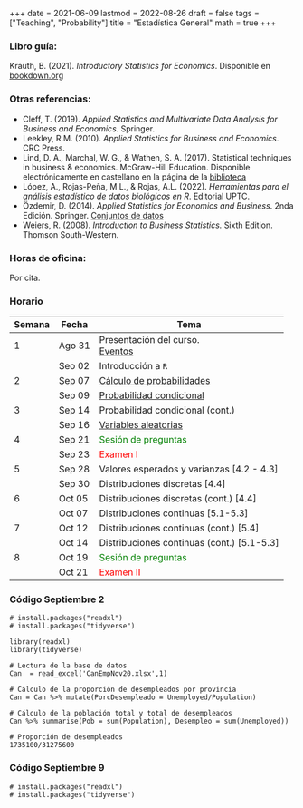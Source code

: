 +++
date      = 2021-06-09
lastmod   = 2022-08-26
draft     = false
tags      = ["Teaching", "Probability"]
title     = "Estadística General"
math      = true
+++

### Libro guía:

Krauth, B. (2021). *Introductory Statistics for Economics*. Disponible en [bookdown.org](https://bookdown.org/bkrauth/BOOK/)

### Otras referencias:

+ Cleff, T. (2019). *Applied Statistics and Multivariate Data Analysis for Business and Economics*. Springer.
+ Leekley, R.M. (2010). *Applied Statistics for Business and Economics*. CRC Press.
+ Lind, D. A., Marchal, W. G., & Wathen, S. A. (2017). Statistical techniques in business & economics. McGraw-Hill Education. Disponible electrónicamente en castellano en la página de la [biblioteca](https://biblio.uptc.edu.co/login?qurl=https://www.ebooks7-24.com%2fstage.aspx%3fil%3d%26pg%3d%26ed%3d256)
+ López, A., Rojas-Peña, M.L., & Rojas, A.L. (2022). *Herramientas para el análisis estadístico de datos biológicos en R*. Editorial UPTC.
+ Özdemir, D. (2014). *Applied Statistics for Economics and Business*. 2nda Edición. Springer. [Conjuntos de datos](https://link.springer.com/book/10.1007/978-3-319-26497-4)
+ Weiers, R. (2008). *Introduction to Business Statistics.* Sixth Edition. Thomson South-Western.



### Horas de oficina: 

Por cita.

### Horario

Semana | Fecha | Tema |
---| ---| --- |
1  | Ago 31 | Presentación del curso. <br> [Eventos](https://bookdown.org/bkrauth/BOOK/probability-and-random-events.html#outcomes-and-events) |
&nbsp; | Seo 02 | Introducción a `R`  |
2  | Sep 07 | [Cálculo de probabilidades](https://bookdown.org/bkrauth/BOOK/probability-and-random-events.html#probabilities) |
&nbsp; | Sep 09 | [Probabilidad condicional](https://bookdown.org/bkrauth/BOOK/probability-and-random-events.html#related-events) |
3  | Sep 14 | Probabilidad condicional (cont.)  |
&nbsp; | Sep 16 | [Variables aleatorias](https://bookdown.org/bkrauth/BOOK/random-variables.html) |
4  | Sep 21 | <font color="green">Sesión de preguntas</font>  |
&nbsp; | Sep 23 | <font color="red">Examen I</font>  |
5  | Sep 28 | Valores esperados y varianzas [4.2 - 4.3] |
&nbsp; | Sep 30 | Distribuciones discretas [4.4] |
6  | Oct 05 |  Distribuciones discretas (cont.) [4.4] |
&nbsp; | Oct 07 | Distribuciones continuas [5.1-5.3] |
7  | Oct 12 |  Distribuciones continuas (cont.) [5.4] |
&nbsp; | Oct 14 | Distribuciones continuas (cont.) [5.1-5.3] |
8  | Oct 19 |  <font color="green">Sesión de preguntas</font>  |
&nbsp; | Oct 21 | <font color="red">Examen II</font> |


### Código Septiembre 2

```{r}
# install.packages("readxl")
# install.packages("tidyverse")

library(readxl)
library(tidyverse)

# Lectura de la base de datos
Can  = read_excel('CanEmpNov20.xlsx',1)

# Cálculo de la proporción de desempleados por provincia
Can = Can %>% mutate(PorcDesempleado = Unemployed/Population)

# Cálculo de la población total y total de desempleados
Can %>% summarise(Pob = sum(Population), Desempleo = sum(Unemployed))

# Proporción de desempleados
1735100/31275600
```

### Código Septiembre 9

```{r}
# install.packages("readxl")
# install.packages("tidyverse")


```



<!--
<font color="red">Sesión de preguntas</font> 

### Libro guía:

Pishro-Nik, H. (2014) *Introduction to Probability, Statistics, and Random Processes*. Kappa Research, LLC. <br>
Disponible *online* en la dirección: https://www.probabilitycourse.com

### Otras referencias:

+ Bertsekas, D. P. y Tsitsklis, J. N. (2002). *Introduction to Probability*. Athena Scientific.
+ Blanco, L. (2008). *Probabilidad*. Editorial UNAL.
+ Ross, S. M. (2014). *Introduction to Probability Models*. Academic press.

### Contenidos mínimos

+ **Unidad 1. Espacios muestrales y probabilidad.** Axiomas de probabilidad. Probabilidad condicional, teorema de la probabilidad total. Independencia. Conteo.
+ **Unidad 2. Variables aleatorias discretas.** Funciones de masa de probabilidad.  Valor esperado. 
+ **Unidad 3. Variables aleatorias continuas.** Funciones de densidad. Funciones de variables aleatorias. Funciones conjuntas. Sumas de variables aleatorias.
+ **Unidad 4. Convergencia**
+ **Unidad 5. Análisis Exploratorio de Datos**

### Evaluación

Para el primer 50 se hará un examen con un peso del 50% y dos talleres con un peso del 40%. Para el segundo 50 se harán dos exámenes con un peso del 90%. El examen con mejor nota valdrá 50% y el otro 40%.

El 10% restante corresponde a participación. Esta participación será evaluada de dos formas. La primera correponde a la participación haciendo preguntas y contestando preguntas durante la clase. La segunda corresponde a un trabajo que hará cada estudiante individualmente el lunes anterior a cada examen. Este trabajo consiste en crear una pregunta de selección múltiple del material a evaluar en el examen. Toda las entregas deben hacerse a tiempo, ya que no se aceptará material después de la hora de entrega establecida. Además, se debe entregar un archivo en formato markdown. **NO** se aceptan archivos en ningún otro formato.

### Enlace encuentros sincrónicos

meet.google.com/int-sgza-foi


### Horas de oficina: 

Por cita.
-->
